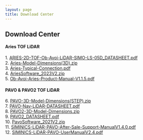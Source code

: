 ```yaml
---
layout: page
title: Download Center
---
```

<div class="col-lg-12 text-center">
	<h2 class="section-heading text-uppercase">Download Center</h2>
</div>

<div class="col-lg-6 text-center">
	<h4 class="section-heading text-uppercase">Aries TOF LiDAR</h4>
</div>
<div style="text-align: left;">
    1. <a href="https://download.siminics.shop/ARIES-2D-TOF-Ob-Avoi-LiDAR-SIMO-LS-05D_DATASHEET.pdf">ARIES-2D-TOF-Ob-Avoi-LiDAR-SIMO-LS-05D_DATASHEET.pdf</a><br>
    2. <a href="https://download.siminics.shop/Aries-Model-Dimensions(3D).zip">Aries-Model-Dimensions(3D).zip</a><br>
    3. <a href="https://download.siminics.shop/Aries-Typical-Connection.pdf">Aries-Typical-Connection.pdf</a><br>
    4. <a href="https://download.siminics.shop/AriesSoftware_2023V2.zip">AriesSoftware_2023V2.zip</a><br>
    5. <a href="https://download.siminics.shop/Ob-Avoi-Aries-Product-Manual-V1.1.5.pdf">Ob-Avoi-Aries-Product-Manual-V1.1.5.pdf</a>
</div>
<div class="col-lg-6 text-center">
	<h4 class="section-heading text-uppercase">PAVO & PAVO2 TOF LiDAR</h4>
</div>
<div style="text-align: left;">
    6. <a href="https://download.siminics.shop/PAVO-3D-Model-Dimensions(STEP).zip">PAVO-3D-Model-Dimensions(STEP).zip</a><br>
    7. <a href="https://download.siminics.shop/PAVO-Nav-LiDAR-DATASHEET.pdf">PAVO-Nav-LiDAR-DATASHEET.pdf</a><br>
    8. <a href="https://download.siminics.shop/PAVO2-3D-Model-Dimensions.zip">PAVO2-3D-Model-Dimensions.zip</a><br>
    9. <a href="https://download.siminics.shop/PAVO2_DATASHEET.pdf">PAVO2_DATASHEET.pdf</a><br>
    10. <a href="https://download.siminics.shop/PavoSoftware_2021V2.zip">PavoSoftware_2021V2.zip</a><br>
    11. <a href="https://download.siminics.shop/SIMINICS-LiDAR-PAVO-After-Sale-Support-ManualV1.4.0.pdf">SIMINICS-LiDAR-PAVO-After-Sale-Support-ManualV1.4.0.pdf</a><br>
    12. <a href="https://download.siminics.shop/SIMINICS-LiDAR-PAVO-UserManualV2.4.pdf">SIMINICS-LiDAR-PAVO-UserManualV2.4.pdf</a>
</div>

